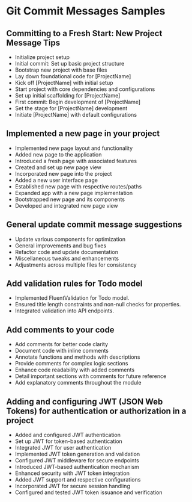 # Git Commit Messages Samples

## Committing to a Fresh Start: New Project Message Tips
* Initialize project setup
* Initial commit: Set up basic project structure
* Bootstrap new project with base files
* Lay down foundational code for [ProjectName]
* Kick off [ProjectName] with initial setup
* Start project with core dependencies and configurations
* Set up initial scaffolding for [ProjectName]
* First commit: Begin development of [ProjectName]
* Set the stage for [ProjectName] development
* Initiate [ProjectName] with default configurations

## Implemented a new page in your project
* Implemented new page layout and functionality
* Added new page to the application
* Introduced a fresh page with associated features
* Created and set up new page view
* Incorporated new page into the project
* Added a new user interface page
* Established new page with respective routes/paths
* Expanded app with a new page implementation
* Bootstrapped new page and its components
* Developed and integrated new page view

## General update commit message suggestions
* Update various components for optimization
* General improvements and bug fixes
* Refactor code and update documentation
* Miscellaneous tweaks and enhancements
* Adjustments across multiple files for consistency

## Add validation rules for Todo model
- Implemented FluentValidation for Todo model.
- Ensured title length constraints and non-null checks for properties.
- Integrated validation into API endpoints.

## Add comments to your code
* Add comments for better code clarity
* Document code with inline comments
* Annotate functions and methods with descriptions
* Provide comments for complex logic sections
* Enhance code readability with added comments
* Detail important sections with comments for future reference
* Add explanatory comments throughout the module

## Adding and configuring JWT (JSON Web Tokens) for authentication or authorization in a project
* Added and configured JWT authentication
* Set up JWT for token-based authentication
* Integrated JWT for user authentication
* Implemented JWT token generation and validation
* Configured JWT middleware for secure endpoints
* Introduced JWT-based authentication mechanism
* Enhanced security with JWT token integration
* Added JWT support and respective configurations
* Incorporated JWT for secure session handling
* Configured and tested JWT token issuance and verification
